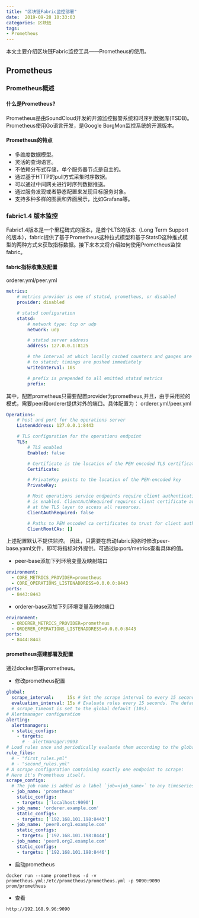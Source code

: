 ```yaml
---
title: "区块链Fabric监控部署"
date:  2019-09-28 10:33:03
categories: 区块链
tags:
- Prometheus
---
```


本文主要介绍区块链Fabric监控工具——Prometheus的使用。

## Prometheus

### Prometheus概述

#### 什么是Prometheus?

Prometheus是由SoundCloud开发的开源监控报警系统和时序列数据库(TSDB)。Prometheus使用Go语言开发，是Google BorgMon监控系统的开源版本。
####  Prometheus的特点

+ 多维度数据模型。
+ 灵活的查询语言。
+ 不依赖分布式存储，单个服务器节点是自主的。
+ 通过基于HTTP的pull方式采集时序数据。
+ 可以通过中间网关进行时序列数据推送。
+ 通过服务发现或者静态配置来发现目标服务对象。
+ 支持多种多样的图表和界面展示，比如Grafana等。

### fabric1.4 版本监控

Fabric1.4版本是一个里程碑式的版本，是首个LTS的版本（Long Term Support的版本），fabric提供了基于Prometheus这种拉式模型和基于StatsD这种推式模型的两种方式来获取指标数据。接下来本文将介绍如何使用Prometheus监控fabric。

#### fabric指标收集及配置

orderer.yml/peer.yml
```yaml
metrics:
    # metrics provider is one of statsd, prometheus, or disabled
    provider: disabled

    # statsd configuration
    statsd:
        # network type: tcp or udp
        network: udp

        # statsd server address
        address: 127.0.0.1:8125

        # the interval at which locally cached counters and gauges are pushed
        # to statsd; timings are pushed immediately
        writeInterval: 10s

        # prefix is prepended to all emitted statsd metrics
        prefix:
```
其中，配置prometheus只需要配置provider为prometheus,并且，由于采用拉的模式，需要peer和orderer提供对外的端口。具体配置为：
orderer.yml/peer.yml
```yaml
Operations:
    # host and port for the operations server
    ListenAddress: 127.0.0.1:8443

    # TLS configuration for the operations endpoint
    TLS:
        # TLS enabled
        Enabled: false

        # Certificate is the location of the PEM encoded TLS certificate
        Certificate:

        # PrivateKey points to the location of the PEM-encoded key
        PrivateKey:

        # Most operations service endpoints require client authentication when TLS
        # is enabled. ClientAuthRequired requires client certificate authentication
        # at the TLS layer to access all resources.
        ClientAuthRequired: false

        # Paths to PEM encoded ca certificates to trust for client authentication
        ClientRootCAs: []

```
上述配置默认不提供监控。
因此，只需要在启动fabric网络时修改peer-base.yaml文件，即可将指标对外提供。可通过ip:port/metrics查看具体的值。
+ peer-base添加下列环境变量及映射端口
```yaml
environment:
  - CORE_METRICS_PROVIDER=prometheus
  - CORE_OPERATIONS_LISTENADDRESS=0.0.0.0:8443
ports:
  - 8443:8443
```
+ orderer-base添加下列环境变量及映射端口
```yaml
environment:
  - ORDERER_METRICS_PROVIDER=prometheus
  - ORDERER_OPERATIONS_LISTENADDRESS=0.0.0.0:8443
ports:
  - 8444:8443
```
#### prometheus搭建部署及配置

通过docker部署prometheus。
+ 修改prometheus配置
```yaml
global:
  scrape_interval:     15s # Set the scrape interval to every 15 seconds. Default is every 1 minute.
  evaluation_interval: 15s # Evaluate rules every 15 seconds. The default is every 1 minute.
  # scrape_timeout is set to the global default (10s).
# Alertmanager configuration
alerting:
  alertmanagers:
  - static_configs:
    - targets:
      # - alertmanager:9093
# Load rules once and periodically evaluate them according to the global 'evaluation_interval'.
rule_files:
  # - "first_rules.yml"
  # - "second_rules.yml"
# A scrape configuration containing exactly one endpoint to scrape:
# Here it's Prometheus itself.
scrape_configs:
  # The job name is added as a label `job=<job_name>` to any timeseries scraped from this config.
  - job_name: 'prometheus'
    static_configs:
    - targets: ['localhost:9090']
  - job_name: 'orderer.example.com'
    static_configs:
    - targets: ['192.168.101.198:8443']
  - job_name: 'peer0.org1.example.com'
    static_configs:
    - targets: ['192.168.101.198:8444']
  - job_name: 'peer0.org2.example.com'
    static_configs:
    - targets: ['192.168.101.198:8446']
```
+ 启动prometheus
```shell
docker run --name prometheus -d -v prometheus.yml:/etc/prometheus/prometheus.yml -p 9090:9090 prom/prometheus
```
+ 查看
```shell
http://192.168.9.96:9090
```